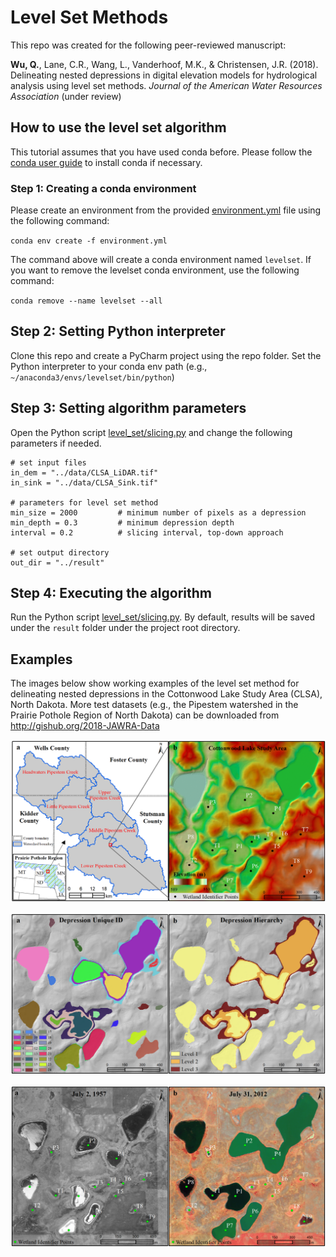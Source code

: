# Level Set Methods
This repo was created for the following peer-reviewed manuscript:

**Wu, Q.**, Lane, C.R., Wang, L., Vanderhoof, M.K., & Christensen, J.R. (2018). Delineating nested depressions in digital elevation models for hydrological analysis using level set methods. *Journal of the American Water Resources Association* (under review) 

## How to use the level set algorithm

This tutorial assumes that you have used conda before. Please follow the [conda user guide](https://conda.io/docs/user-guide/install/index.html) to install conda if necessary.

### Step 1: Creating a conda environment
Please create an environment from the provided [environment.yml](environment.yml) file using the following command:

`conda env create -f environment.yml`

The command above will create a conda environment named `levelset`. If you want to remove the levelset conda environment, use the following command:

`conda remove --name levelset --all`

## Step 2: Setting Python interpreter
Clone this repo and create a PyCharm project using the repo folder. Set the Python interpreter to your conda env path (e.g., `~/anaconda3/envs/levelset/bin/python`)

## Step 3: Setting algorithm parameters
Open the Python script [level_set/slicing.py](level_set/slicing.py) and change the following parameters if needed.

    # set input files
    in_dem = "../data/CLSA_LiDAR.tif"
    in_sink = "../data/CLSA_Sink.tif"
    
    # parameters for level set method
    min_size = 2000         # minimum number of pixels as a depression
    min_depth = 0.3         # minimum depression depth
    interval = 0.2          # slicing interval, top-down approach
    
    # set output directory
    out_dir = "../result"
 
## Step 4: Executing the algorithm
Run the Python script [level_set/slicing.py](level_set/slicing.py). By default, results will be saved under the `result` folder under the project root directory.  
    
## Examples
The images below show working examples of the level set method for delineating nested depressions in the Cottonwood Lake Study Area (CLSA), North Dakota.
More test datasets (e.g., the Pipestem watershed in the Prairie Pothole Region of North Dakota) can be downloaded from <http://gishub.org/2018-JAWRA-Data>

![CLSA DEM](/figures/CLSA_DEM.png)

![CLSA Result](/figures/CLSA_Result.png)

![CLSA Aerials](/figures/CLSA_Aerials.png)